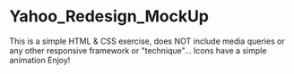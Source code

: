 # Yahoo_Redesign_MockUp

This is a simple HTML & CSS exercise, does NOT include media queries or any other responsive framework or "technique"...
Icons have a simple animation
Enjoy!


